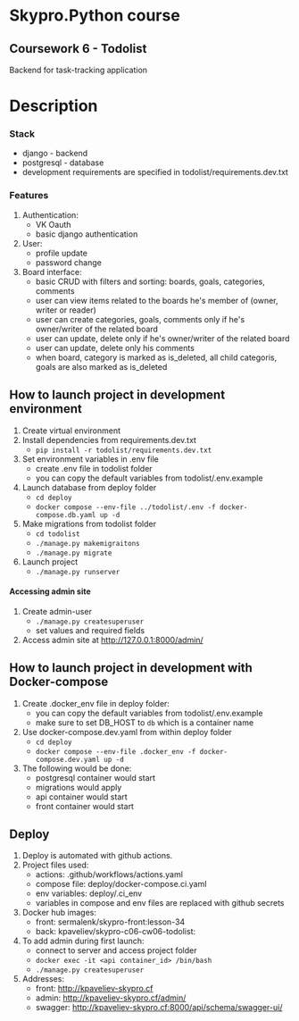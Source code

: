 # Skypro.Python course
## Coursework 6 - Todolist

Backend for task-tracking application

# Description

### Stack

- django - backend
- postgresql - database
- development requirements are specified in todolist/requirements.dev.txt

### Features

1. Authentication:
   - VK Oauth
   - basic django authentication
2. User:
   - profile update
   - password change
3. Board interface:
   - basic CRUD with filters and sorting: boards, goals, categories, comments
   - user can view items related to the boards he's member of (owner, writer or reader)
   - user can create categories, goals, comments only if he's owner/writer of the related board
   - user can update, delete only if he's owner/writer of the related board
   - user can update, delete only his comments
   - when board, category is marked as is_deleted, all child categoris, goals are also marked as is_deleted

## How to launch project in development environment

1. Create virtual environment
2. Install dependencies from requirements.dev.txt
   - `pip install -r todolist/requirements.dev.txt`
3. Set environment variables in .env file
   - create .env file in todolist folder
   - you can copy the default variables from todolist/.env.example
4. Launch database from deploy folder
   - `cd deploy`
   - `docker compose --env-file ../todolist/.env -f docker-compose.db.yaml up -d`
5. Make migrations from todolist folder
   - `cd todolist`
   - `./manage.py makemigraitons`
   - `./manage.py migrate`
6. Launch project
   - `./manage.py runserver`

#### Accessing admin site

1. Create admin-user
   - `./manage.py createsuperuser`
   - set values and required fields
2. Access admin site at http://127.0.0.1:8000/admin/

## How to launch project in development with Docker-compose

1. Create .docker_env file in deploy folder:
   - you can copy the default variables from todolist/.env.example
   - make sure to set DB_HOST to `db` which is a container name
2. Use docker-compose.dev.yaml from within deploy folder
   - `cd deploy`
   - `docker compose --env-file .docker_env -f docker-compose.dev.yaml up -d`
3. The following would be done:
   - postgresql container would start
   - migrations would apply
   - api container would start
   - front container would start

## Deploy

1. Deploy is automated with github actions. 
2. Project files used:
   - actions: .github/workflows/actions.yaml
   - compose file: deploy/docker-compose.ci.yaml
   - env variables: deploy/.ci_env
   - variables in compose and env files are replaced with github secrets
3. Docker hub images:
   - front: sermalenk/skypro-front:lesson-34
   - back: kpaveliev/skypro-c06-cw06-todolist:<tag>
4. To add admin during first launch:
   - connect to server and access project folder
   - `docker exec -it <api container_id> /bin/bash`
   - `./manage.py createsuperuser`
5. Addresses:
   - front: http://kpaveliev-skypro.cf
   - admin: http://kpaveliev-skypro.cf/admin/
   - swagger: http://kpaveliev-skypro.cf:8000/api/schema/swagger-ui/
   

